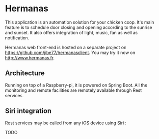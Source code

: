 # Hermanas

This application is an automation solution for your chicken coop.
It's main feature is to schedule door closing and opening according to the sunrise and sunset.
It also offers integration of light, music, fan as well as notification.

Hermanas web front-end is hosted on a separate project on https://github.com/jibe77/hermanasclient.
You may try it now on http://www.hermanas.fr.

## Architecture

Running on top of a Raspberry-pi, it is powered on Spring Boot.
All the monitoring and remote facilities are remotely available through Rest services.

## Siri integration

Rest services may be called from any iOS device using Siri :

TODO
